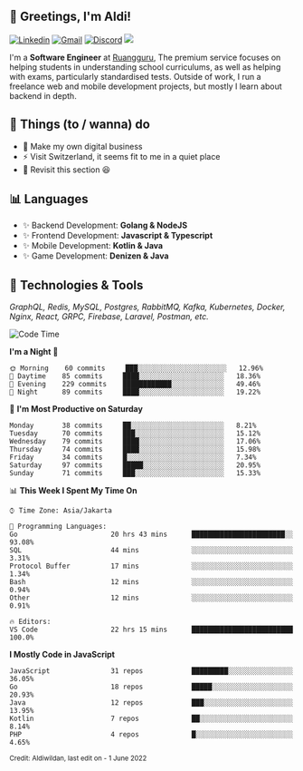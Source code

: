 <!-- Greetings -->
## 👋 Greetings, I'm Aldi!

<!-- Social Media -->
[![Linkedin](https://img.shields.io/badge/-aldiwildan-blue?style=flat&logo=Linkedin&logoColor=white)](https://www.linkedin.com/in/aldiwildan/)
[![Gmail](https://img.shields.io/badge/-aldiwild77@gmail.com-c14438?style=flat&logo=Gmail&logoColor=white)](mailto:aldiwild77@gmail.com)
[![Discord](https://img.shields.io/badge/-Chroma-5663F7?style=flat&logo=Discord&logoColor=white)](https://discord.gg/BUxraQ8)
![](https://komarev.com/ghpvc/?username=aldiwildan77&label=Visitor&color=2bbc8a)

<!-- Introduction -->
I'm a **Software Engineer** at [Ruangguru](https://ruangguru.com), The premium service focuses on helping students in understanding school curriculums, as well as helping with exams, particularly standardised tests. Outside of work, I run a freelance web and mobile development projects, but mostly I learn about backend in depth.

## 📃 Things (to / wanna) do
- 🐝 Make my own digital business
- ⚡ Visit Switzerland, it seems fit to me in a quiet place
- 🌱 Revisit this section 😆

## 📊 Languages
- ✨ Backend Development: **Golang & NodeJS**
- ✨ Frontend Development: **Javascript & Typescript**
- ✨ Mobile Development: **Kotlin & Java**
- ✨ Game Development: **Denizen & Java**

## 🔧 Technologies & Tools
*GraphQL, Redis, MySQL, Postgres, RabbitMQ, Kafka, Kubernetes, Docker, Nginx, React, GRPC, Firebase, Laravel, Postman, etc.*

<!--START_SECTION:waka-->
![Code Time](http://img.shields.io/badge/Code%20Time-0%20secs-blue)

**I'm a Night 🦉** 

```text
🌞 Morning    60 commits     ███░░░░░░░░░░░░░░░░░░░░░░   12.96% 
🌆 Daytime    85 commits     ████░░░░░░░░░░░░░░░░░░░░░   18.36% 
🌃 Evening    229 commits    ████████████░░░░░░░░░░░░░   49.46% 
🌙 Night      89 commits     ████░░░░░░░░░░░░░░░░░░░░░   19.22%

```
📅 **I'm Most Productive on Saturday** 

```text
Monday       38 commits     ██░░░░░░░░░░░░░░░░░░░░░░░   8.21% 
Tuesday      70 commits     ███░░░░░░░░░░░░░░░░░░░░░░   15.12% 
Wednesday    79 commits     ████░░░░░░░░░░░░░░░░░░░░░   17.06% 
Thursday     74 commits     ████░░░░░░░░░░░░░░░░░░░░░   15.98% 
Friday       34 commits     █░░░░░░░░░░░░░░░░░░░░░░░░   7.34% 
Saturday     97 commits     █████░░░░░░░░░░░░░░░░░░░░   20.95% 
Sunday       71 commits     ███░░░░░░░░░░░░░░░░░░░░░░   15.33%

```


📊 **This Week I Spent My Time On** 

```text
⌚︎ Time Zone: Asia/Jakarta

💬 Programming Languages: 
Go                       20 hrs 43 mins      ███████████████████████░░   93.08% 
SQL                      44 mins             ░░░░░░░░░░░░░░░░░░░░░░░░░   3.31% 
Protocol Buffer          17 mins             ░░░░░░░░░░░░░░░░░░░░░░░░░   1.34% 
Bash                     12 mins             ░░░░░░░░░░░░░░░░░░░░░░░░░   0.94% 
Other                    12 mins             ░░░░░░░░░░░░░░░░░░░░░░░░░   0.91%

🔥 Editors: 
VS Code                  22 hrs 15 mins      █████████████████████████   100.0%

```

**I Mostly Code in JavaScript** 

```text
JavaScript               31 repos            █████████░░░░░░░░░░░░░░░░   36.05% 
Go                       18 repos            █████░░░░░░░░░░░░░░░░░░░░   20.93% 
Java                     12 repos            ███░░░░░░░░░░░░░░░░░░░░░░   13.95% 
Kotlin                   7 repos             ██░░░░░░░░░░░░░░░░░░░░░░░   8.14% 
PHP                      4 repos             █░░░░░░░░░░░░░░░░░░░░░░░░   4.65%

```



<!--END_SECTION:waka-->

<sub>Credit: Aldiwildan, last edit on - 1 June 2022</sub>

